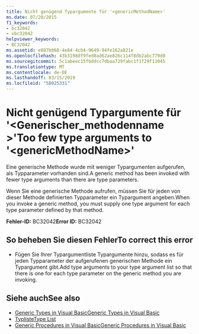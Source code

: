 ```yaml
---
title: Nicht genügend Typargumente für '<genericMethodName>'
ms.date: 07/20/2015
f1_keywords:
- bc32042
- vbc32042
helpviewer_keywords:
- BC32042
ms.assetid: e887b068-4e84-4cb4-9649-94fe162a821e
ms.openlocfilehash: 43b3198df9fed8ad62ae826c114f8db2abc779d0
ms.sourcegitcommit: 5c1abeec15fbddcc7dbaa729fabc1f1f29f12045
ms.translationtype: MT
ms.contentlocale: de-DE
ms.lasthandoff: 03/15/2019
ms.locfileid: "58025331"
---
```

# <a name="too-few-type-arguments-to-genericmethodname"></a><span data-ttu-id="60660-102">Nicht genügend Typargumente für '\<Generischer_methodenname >'</span><span class="sxs-lookup"><span data-stu-id="60660-102">Too few type arguments to '\<genericMethodName>'</span></span>
<span data-ttu-id="60660-103">Eine generische Methode wurde mit weniger Typargumenten aufgerufen, als Typparameter vorhanden sind.</span><span class="sxs-lookup"><span data-stu-id="60660-103">A generic method has been invoked with fewer type arguments than there are type parameters.</span></span>  
  
 <span data-ttu-id="60660-104">Wenn Sie eine generische Methode aufrufen, müssen Sie für jeden von dieser Methode definierten Typparameter ein Typargument angeben.</span><span class="sxs-lookup"><span data-stu-id="60660-104">When you invoke a generic method, you must supply one type argument for each type parameter defined by that method.</span></span>  
  
 <span data-ttu-id="60660-105">**Fehler-ID:** BC32042</span><span class="sxs-lookup"><span data-stu-id="60660-105">**Error ID:** BC32042</span></span>  
  
## <a name="to-correct-this-error"></a><span data-ttu-id="60660-106">So beheben Sie diesen Fehler</span><span class="sxs-lookup"><span data-stu-id="60660-106">To correct this error</span></span>  
  
-   <span data-ttu-id="60660-107">Fügen Sie Ihrer Typargumentliste Typargumente hinzu, sodass es für jeden Typparameter der aufgerufenen generischen Methode ein Typargument gibt.</span><span class="sxs-lookup"><span data-stu-id="60660-107">Add type arguments to your type argument list so that there is one for each type parameter on the generic method you are invoking.</span></span>  
  
## <a name="see-also"></a><span data-ttu-id="60660-108">Siehe auch</span><span class="sxs-lookup"><span data-stu-id="60660-108">See also</span></span>

- [<span data-ttu-id="60660-109">Generic Types in Visual Basic</span><span class="sxs-lookup"><span data-stu-id="60660-109">Generic Types in Visual Basic</span></span>](../../visual-basic/programming-guide/language-features/data-types/generic-types.md)
- [<span data-ttu-id="60660-110">Typliste</span><span class="sxs-lookup"><span data-stu-id="60660-110">Type List</span></span>](../../visual-basic/language-reference/statements/type-list.md)
- [<span data-ttu-id="60660-111">Generic Procedures in Visual Basic</span><span class="sxs-lookup"><span data-stu-id="60660-111">Generic Procedures in Visual Basic</span></span>](../../visual-basic/programming-guide/language-features/data-types/generic-procedures.md)
